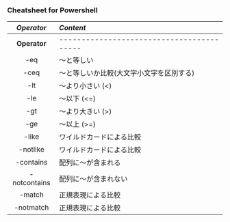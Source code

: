 ### Cheatsheet for Powershell
| ***Operator***   | ***Content***                           |
|:----------------:|:----------------------------------------|
| **Operator**     |-----------------------------------------|
| -eq              | ～と等しい                              |
| -ceq             | ～と等しいか比較(大文字小文字を区別する) |
| -lt              | ～より小さい (<)                        |
| -le              | ～以下 (<=)                             |
| -gt              | ～より大きい (>)                        |
| -ge              | ～以上 (>=)                            |
| -like            | ワイルドカードによる比較                |
| -notlike         | ワイルドカードによる比較                |
| -contains        | 配列に～が含まれる                      |
| -notcontains     | 配列に～が含まれない                    |
| -match           | 正規表現による比較                      |
| -notmatch        | 正規表現による比較                      |
